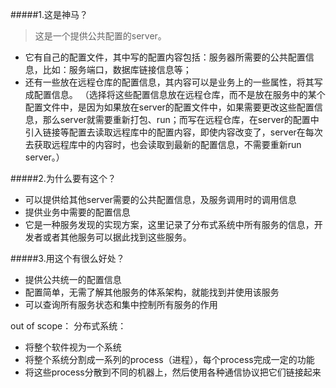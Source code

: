 #####1.这是神马？
 >这是一个提供公共配置的server。  
 * 它有自己的配置文件，其中写的配置内容包括：服务器所需要的公共配置信息，比如：服务端口，数据库链接信息等；  
 * 还有一些放在远程仓库的配置信息，其内容可以是业务上的一些属性，将其写成配置信息。
（选择将这些配置信息放在远程仓库，而不是放在服务中的某个配置文件中，是因为如果放在server的配置文件中，如果需要更改这些配置信息，那么server就需要重新打包、run；而写在远程仓库，在server的配置中引入链接等配置去读取远程库中的配置内容，即使内容改变了，server在每次去获取远程库中的内容时，也会读取到最新的配置信息，不需要重新run server。）


#####2.为什么要有这个？
* 可以提供给其他server需要的公共配置信息，及服务调用时的调用信息
* 提供业务中需要的配置信息
* 它是一种服务发现的实现方案，这里记录了分布式系统中所有服务的信息，开发者或者其他服务可以据此找到这些服务。



#####3.用这个有很么好处？
* 提供公共统一的配置信息
* 配置简单，无需了解其他服务的体系架构，就能找到并使用该服务
* 可以查询所有服务状态和集中控制所有服务的作用

out of scope：
分布式系统：
* 将整个软件视为一个系统
* 将整个系统分割成一系列的process（进程），每个process完成一定的功能
* 将这些process分散到不同的机器上，然后使用各种通信协议把它们链接起来





    
 
 